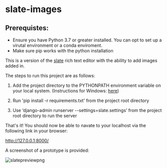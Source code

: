 # slate-images

## Prerequistes:

*  Ensure you have Python 3.7 or greater installed. You can opt to set up a virutal environment or a conda enviroment.
*  Make sure pip works with the python installation 

This is a version of the [slate](https://github.com/ianstormtaylor/slate) rich text editor with the ability to add images added in.

The steps to run this project are as follows:

1. Add the project directory to the PYTHONPATH environment variable on your local system. (Instructions for Windows: [here](https://stackoverflow.com/questions/3701646/how-to-add-to-the-pythonpath-in-windows-so-it-finds-my-modules-packages))

2. Run 'pip install -r requirements.txt' from the project root directory
  
3. Use ‘django-admin runserver --settings=slate.settings’ from the project root directory to run the server
  

That&#39;s it! You should now be able to navate to your localhost via the following link in your browser:

http://127.0.0.1:8000/

A screenshot of a prototype is provided:

![slatepreviewpng](https://i.ibb.co/PC6d36T/slate-preview.png)

